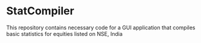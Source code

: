 # StatCompiler
This repository contains necessary code for a GUI application that compiles basic statistics for equities listed on NSE, India

